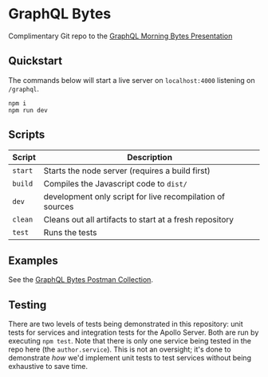 # GraphQL Bytes

Complimentary Git repo to the [GraphQL Morning Bytes Presentation](https://docs.google.com/presentation/d/1_VTc7WyE10Qe7ypQcuv5nw7u2zJJwvTmpSom6SHto2g/edit?usp=sharing)

## Quickstart

The commands below will start a live server on `localhost:4000` listening on `/graphql`.

```
npm i
npm run dev
```

## Scripts

| Script  | Description                                               |
| ------- | --------------------------------------------------------- |
| `start` | Starts the node server (requires a build first)           |
| `build` | Compiles the Javascript code to `dist/`                   |
| `dev`   | development only script for live recompilation of sources |
| `clean` | Cleans out all artifacts to start at a fresh repository   |
| `test`  | Runs the tests                                            |


## Examples

See the [GraphQL Bytes Postman Collection](https://www.getpostman.com/collections/cf563aa6f2b453304da0).

## Testing

There are two levels of tests being demonstrated in this repository: unit tests for services and integration
tests for the Apollo Server. Both are run by executing `npm test`. Note that there is only one service being
tested in the repo here (the `author.service`). This is not an oversight; it's done to demonstrate _how_ we'd implement unit tests to test services without being exhaustive to save time.

